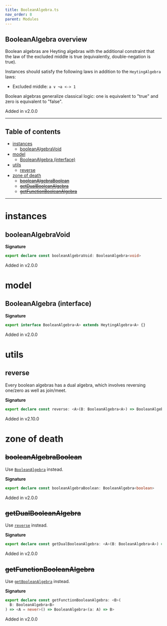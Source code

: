 ```yaml
---
title: BooleanAlgebra.ts
nav_order: 8
parent: Modules
---
```


## BooleanAlgebra overview

Boolean algebras are Heyting algebras with the additional constraint that the law of the excluded middle is true
(equivalently, double-negation is true).

Instances should satisfy the following laws in addition to the `HeytingAlgebra` laws:

- Excluded middle: `a ∨ ¬a <-> 1`

Boolean algebras generalize classical logic: one is equivalent to "true" and zero is equivalent to "false".

Added in v2.0.0

---

<h2 class="text-delta">Table of contents</h2>

- [instances](#instances)
  - [booleanAlgebraVoid](#booleanalgebravoid)
- [model](#model)
  - [BooleanAlgebra (interface)](#booleanalgebra-interface)
- [utils](#utils)
  - [reverse](#reverse)
- [zone of death](#zone-of-death)
  - [~~booleanAlgebraBoolean~~](#booleanalgebraboolean)
  - [~~getDualBooleanAlgebra~~](#getdualbooleanalgebra)
  - [~~getFunctionBooleanAlgebra~~](#getfunctionbooleanalgebra)

---

# instances

## booleanAlgebraVoid

**Signature**

```ts
export declare const booleanAlgebraVoid: BooleanAlgebra<void>
```

Added in v2.0.0

# model

## BooleanAlgebra (interface)

**Signature**

```ts
export interface BooleanAlgebra<A> extends HeytingAlgebra<A> {}
```

Added in v2.0.0

# utils

## reverse

Every boolean algebras has a dual algebra, which involves reversing one/zero as well as join/meet.

**Signature**

```ts
export declare const reverse: <A>(B: BooleanAlgebra<A>) => BooleanAlgebra<A>
```

Added in v2.10.0

# zone of death

## ~~booleanAlgebraBoolean~~

Use [`BooleanAlgebra`](./boolean.ts.html#booleanalgebra) instead.

**Signature**

```ts
export declare const booleanAlgebraBoolean: BooleanAlgebra<boolean>
```

Added in v2.0.0

## ~~getDualBooleanAlgebra~~

Use [`reverse`](#reverse) instead.

**Signature**

```ts
export declare const getDualBooleanAlgebra: <A>(B: BooleanAlgebra<A>) => BooleanAlgebra<A>
```

Added in v2.0.0

## ~~getFunctionBooleanAlgebra~~

Use [`getBooleanAlgebra`](./function.ts.html#getbooleanalgebra) instead.

**Signature**

```ts
export declare const getFunctionBooleanAlgebra: <B>(
  B: BooleanAlgebra<B>
) => <A = never>() => BooleanAlgebra<(a: A) => B>
```

Added in v2.0.0
